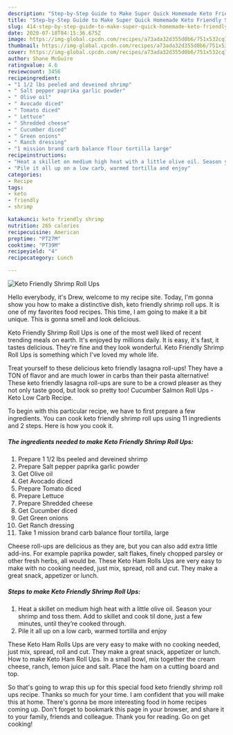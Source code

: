 ```yaml
---
description: "Step-by-Step Guide to Make Super Quick Homemade Keto Friendly Shrimp Roll Ups"
title: "Step-by-Step Guide to Make Super Quick Homemade Keto Friendly Shrimp Roll Ups"
slug: 414-step-by-step-guide-to-make-super-quick-homemade-keto-friendly-shrimp-roll-ups
date: 2020-07-18T04:15:36.675Z
image: https://img-global.cpcdn.com/recipes/a73ada32d355d0b6/751x532cq70/keto-friendly-shrimp-roll-ups-recipe-main-photo.jpg
thumbnail: https://img-global.cpcdn.com/recipes/a73ada32d355d0b6/751x532cq70/keto-friendly-shrimp-roll-ups-recipe-main-photo.jpg
cover: https://img-global.cpcdn.com/recipes/a73ada32d355d0b6/751x532cq70/keto-friendly-shrimp-roll-ups-recipe-main-photo.jpg
author: Shane McGuire
ratingvalue: 4.6
reviewcount: 3456
recipeingredient:
- "1 1/2 lbs peeled and deveined shrimp"
- " Salt pepper paprika garlic powder"
- " Olive oil"
- " Avocado diced"
- " Tomato diced"
- " Lettuce"
- " Shredded cheese"
- " Cucumber diced"
- " Green onions"
- " Ranch dressing"
- "1 mission brand carb balance flour tortilla large"
recipeinstructions:
- "Heat a skillet on medium high heat with a little olive oil. Season your shrimp and toss them. Add to skillet and cook til done, just a few minutes, until they’re cooked through."
- "Pile it all up on a low carb, warmed tortilla and enjoy"
categories:
- Recipe
tags:
- keto
- friendly
- shrimp

katakunci: keto friendly shrimp 
nutrition: 265 calories
recipecuisine: American
preptime: "PT27M"
cooktime: "PT39M"
recipeyield: "4"
recipecategory: Lunch

---
```



![Keto Friendly Shrimp Roll Ups](https://img-global.cpcdn.com/recipes/a73ada32d355d0b6/751x532cq70/keto-friendly-shrimp-roll-ups-recipe-main-photo.jpg)

Hello everybody, it's Drew, welcome to my recipe site. Today, I'm gonna show you how to make a distinctive dish, keto friendly shrimp roll ups. It is one of my favorites food recipes. This time, I am going to make it a bit unique. This is gonna smell and look delicious.

Keto Friendly Shrimp Roll Ups is one of the most well liked of recent trending meals on earth. It's enjoyed by millions daily. It is easy, it's fast, it tastes delicious. They're fine and they look wonderful. Keto Friendly Shrimp Roll Ups is something which I've loved my whole life.

Treat yourself to these delicious keto friendly lasagna roll-ups! They have a TON of flavor and are much lower in carbs than their pasta alternative! These keto friendly lasagna roll-ups are sure to be a crowd pleaser as they not only taste good, but look so pretty too! Cucumber Salmon Roll Ups - Keto Low Carb Recipe.


To begin with this particular recipe, we have to first prepare a few ingredients. You can cook keto friendly shrimp roll ups using 11 ingredients and 2 steps. Here is how you cook it.

<!--inarticleads1-->

##### The ingredients needed to make Keto Friendly Shrimp Roll Ups:

1. Prepare 1 1/2 lbs peeled and deveined shrimp
1. Prepare  Salt pepper paprika garlic powder
1. Get  Olive oil
1. Get  Avocado diced
1. Prepare  Tomato diced
1. Prepare  Lettuce
1. Prepare  Shredded cheese
1. Get  Cucumber diced
1. Get  Green onions
1. Get  Ranch dressing
1. Take 1 mission brand carb balance flour tortilla, large


Cheese roll-ups are delicious as they are, but you can also add extra little add-ins. For example paprika powder, salt flakes, finely chopped parsley or other fresh herbs, all would be. These Keto Ham Rolls Ups are very easy to make with no cooking needed, just mix, spread, roll and cut. They make a great snack, appetizer or lunch. 

<!--inarticleads2-->

##### Steps to make Keto Friendly Shrimp Roll Ups:

1. Heat a skillet on medium high heat with a little olive oil. Season your shrimp and toss them. Add to skillet and cook til done, just a few minutes, until they’re cooked through.
1. Pile it all up on a low carb, warmed tortilla and enjoy


These Keto Ham Rolls Ups are very easy to make with no cooking needed, just mix, spread, roll and cut. They make a great snack, appetizer or lunch. How to make Keto Ham Roll Ups. In a small bowl, mix together the cream cheese, ranch, lemon juice and salt. Place the ham on a cutting board and top. 

So that's going to wrap this up for this special food keto friendly shrimp roll ups recipe. Thanks so much for your time. I am confident that you will make this at home. There's gonna be more interesting food in home recipes coming up. Don't forget to bookmark this page in your browser, and share it to your family, friends and colleague. Thank you for reading. Go on get cooking!
